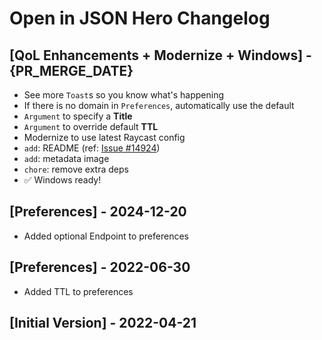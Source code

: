 # Open in JSON Hero Changelog

## [QoL Enhancements + Modernize + Windows] - {PR_MERGE_DATE}

- See more `Toast`s so you know what's happening
- If there is no domain in `Preferences`, automatically use the default
- `Argument` to specify a **Title**
- `Argument` to override default **TTL**
- Modernize to use latest Raycast config
- `add`: README (ref: [Issue #14924](https://github.com/raycast/extensions/issues/14924))
- `add`: metadata image
- `chore`: remove extra deps
- ✅ Windows ready!

## [Preferences] - 2024-12-20

- Added optional Endpoint to preferences

## [Preferences] - 2022-06-30

- Added TTL to preferences

## [Initial Version] - 2022-04-21
